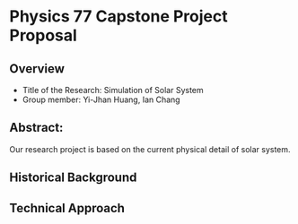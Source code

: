 # Physics 77 Capstone Project Proposal

## Overview
- Title of the Research: Simulation of Solar System
- Group member: Yi-Jhan Huang, Ian Chang

## Abstract:
Our research project is based on the current physical detail of solar system.

## Historical Background


## Technical Approach 

